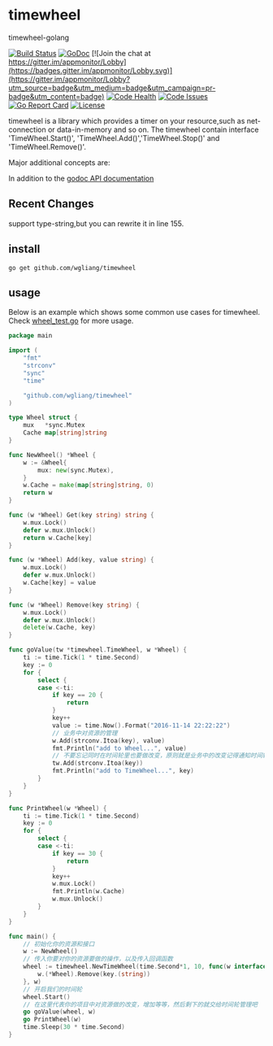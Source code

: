 # timewheel

timewheel-golang

[![Build Status](https://travis-ci.org/wgliang/appmonitor.svg?branch=master)](https://travis-ci.org/wgliang/appmonitor)
[![GoDoc](https://godoc.org/github.com/wgliang/appmonitor?status.svg)](https://godoc.org/github.com/wgliang/appmonitor)
[![Join the chat at https://gitter.im/appmonitor/Lobby](https://badges.gitter.im/appmonitor/Lobby.svg)](https://gitter.im/appmonitor/Lobby?utm_source=badge&utm_medium=badge&utm_campaign=pr-badge&utm_content=badge)
[![Code Health](https://landscape.io/github/wgliang/appmonitor/master/landscape.svg?style=flat)](https://landscape.io/github/wgliang/appmonitor/master)
[![Code Issues](https://www.quantifiedcode.com/api/v1/project/98b2cb0efd774c5fa8f9299c4f96a8c5/badge.svg)](https://www.quantifiedcode.com/app/project/98b2cb0efd774c5fa8f9299c4f96a8c5)
[![Go Report Card](https://goreportcard.com/badge/github.com/wgliang/appmonitor)](https://goreportcard.com/report/github.com/wgliang/appmonitor)
[![License](https://img.shields.io/badge/LICENSE-Apache2.0-ff69b4.svg)](http://www.apache.org/licenses/LICENSE-2.0.html)

timewheel is a library which provides a timer on your resource,such as net-connection 
or data-in-memory and so on.  The timewheel contain interface 'TimeWheel.Start()',
'TimeWheel.Add()','TimeWheel.Stop()' and 'TimeWheel.Remove()'.

Major additional concepts are:

In addition to the [godoc API documentation](http://godoc.org/github.com/wgliang/timewheel)

## Recent Changes

support type-string,but you can rewrite it in line 155.

## install

    go get github.com/wgliang/timewheel

## usage

Below is an example which shows some common use cases for timewheel.  Check 
[wheel_test.go](https://github.com/wgliang/timewheel/blob/master/wheel_test.go) for more
usage.


```go
package main

import (
	"fmt"
	"strconv"
	"sync"
	"time"

	"github.com/wgliang/timewheel"
)

type Wheel struct {
	mux   *sync.Mutex
	Cache map[string]string
}

func NewWheel() *Wheel {
	w := &Wheel{
		mux: new(sync.Mutex),
	}
	w.Cache = make(map[string]string, 0)
	return w
}

func (w *Wheel) Get(key string) string {
	w.mux.Lock()
	defer w.mux.Unlock()
	return w.Cache[key]
}

func (w *Wheel) Add(key, value string) {
	w.mux.Lock()
	defer w.mux.Unlock()
	w.Cache[key] = value
}

func (w *Wheel) Remove(key string) {
	w.mux.Lock()
	defer w.mux.Unlock()
	delete(w.Cache, key)
}

func goValue(tw *timewheel.TimeWheel, w *Wheel) {
	ti := time.Tick(1 * time.Second)
	key := 0
	for {
		select {
		case <-ti:
			if key == 20 {
				return
			}
			key++
			value := time.Now().Format("2016-11-14 22:22:22")
			// 业务中对资源的管理
			w.Add(strconv.Itoa(key), value)
			fmt.Println("add to Wheel...", value)
			// 不要忘记同时在时间轮里也要做改变，原则就是业务中的改变记得通知时间轮，但时间轮做的工作我们无需关心
			tw.Add(strconv.Itoa(key))
			fmt.Println("add to TimeWheel...", key)
		}
	}
}

func PrintWheel(w *Wheel) {
	ti := time.Tick(1 * time.Second)
	key := 0
	for {
		select {
		case <-ti:
			if key == 30 {
				return
			}
			key++
			w.mux.Lock()
			fmt.Println(w.Cache)
			w.mux.Unlock()
		}
	}
}

func main() {
    // 初始化你的资源和接口
	w := NewWheel()
	// 传入你要对你的资源要做的操作，以及传入回调函数
	wheel := timewheel.NewTimeWheel(time.Second*1, 10, func(w interface{}, key interface{}) {
		w.(*Wheel).Remove(key.(string))
	}, w)
	// 开启我们的时间轮
	wheel.Start()
	// 在这里代表你的项目中对资源做的改变，增加等等，然后剩下的就交给时间轮管理吧
	go goValue(wheel, w)
	go PrintWheel(w)
	time.Sleep(30 * time.Second)
}
```

